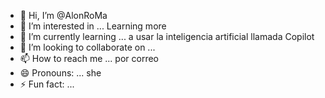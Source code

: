 - 👋 Hi, I’m @AlonRoMa
- 👀 I’m interested in ... Learning more
- 🌱 I’m currently learning ... a usar la inteligencia artificial llamada Copilot
- 💞️ I’m looking to collaborate on ...
- 📫 How to reach me ... por correo
- 😄 Pronouns: ... she
- ⚡ Fun fact: ...

<!---
AlonRoMa/AlonRoMa is a ✨ special ✨ repository because its `README.md` (this file) appears on your GitHub profile.
You can click the Preview link to take a look at your changes.
--->
